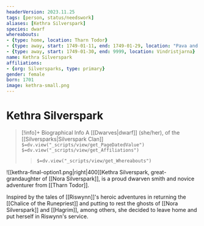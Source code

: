 ```yaml
---
headerVersion: 2023.11.25
tags: [person, status/needswork]
aliases: [Kethra Silverspark]
species: dwarf
whereabouts: 
- {type: home, location: Tharn Todor}
- {type: away, start: 1749-01-11, end: 1749-01-29, location: "Pava and Avaras' House" }
- {type: away, start: 1749-01-30, end: 9999, location: Vindristjarna}
name: Kethra Silverspark
affiliations: 
- {org: Silversparks, type: primary}
gender: female
born: 1701
image: kethra-small.png
---
```

# Kethra Silverspark
>[!info]+ Biographical Info
> A [[Dwarves|dwarf]] (she/her), of the [[Silversparks|Silverspark Clan]]
> `$=dv.view("_scripts/view/get_PageDatedValue")`
> `$=dv.view("_scripts/view/get_Affiliations")`
>> `$=dv.view("_scripts/view/get_Whereabouts")`

![[kethra-final-option1.png|right|400]]Kethra Silverspark, great-grandaughter of [[Nora Silverspark]], is a proud dwarven smith and novice adventurer from [[Tharn Todor]]. 

Inspired by the tales of [[Riswynn]]'s heroic adventures in returning the [[Chalice of the Runepriest]] and putting to rest the ghosts of [[Nora Silverspark]] and [[Hagrim]], among others, she decided to leave home and put herself in Riswynn's service. 